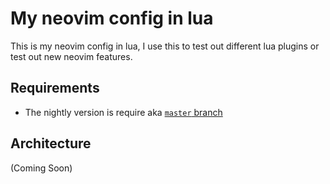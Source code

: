 # My neovim config in lua

This is my neovim config in lua, I use this to test out different lua plugins or test out new neovim features.

## Requirements

+ The nightly version is require aka [`master` branch](https://github.com/neovim/neovim/tree/master)

## Architecture

(Coming Soon)
